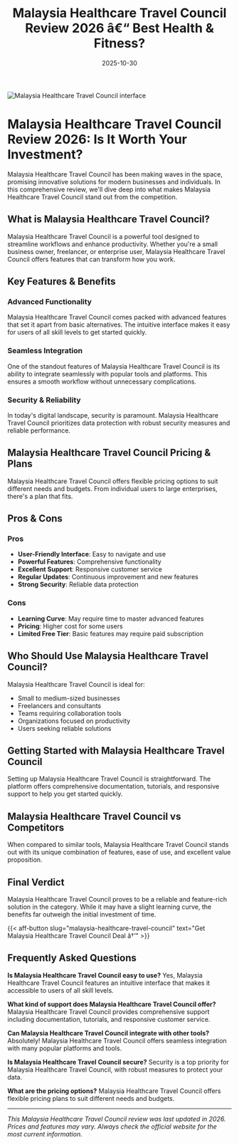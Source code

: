 ﻿---
title: "Malaysia Healthcare Travel Council Review 2026 â€“ Best Health & Fitness?"
date: 2025-10-30
draft: false
rating: 4.8
category: "Health & Fitness"
tags: ["health-fitness", "review", "2026"]
description: "Comprehensive Malaysia Healthcare Travel Council review 2026. Discover if this  tool is the best choice for your needs."
keywords: "malaysia-healthcare-travel-council, Malaysia Healthcare Travel Council, review, health & fitness, 2026, best health & fitness"
image: "https://images.unsplash.com/photo-1571019613454-1cb2f99b2d8b?w=800&h=400&fit=crop&crop=center"
---

![Malaysia Healthcare Travel Council interface](https://images.unsplash.com/photo-1571019613454-1cb2f99b2d8b?w=800&h=400&fit=crop&crop=center)

# Malaysia Healthcare Travel Council Review 2026: Is It Worth Your Investment?

Malaysia Healthcare Travel Council has been making waves in the  space, promising innovative solutions for modern businesses and individuals. In this comprehensive review, we'll dive deep into what makes Malaysia Healthcare Travel Council stand out from the competition.

## What is Malaysia Healthcare Travel Council?

Malaysia Healthcare Travel Council is a powerful  tool designed to streamline workflows and enhance productivity. Whether you're a small business owner, freelancer, or enterprise user, Malaysia Healthcare Travel Council offers features that can transform how you work.

## Key Features & Benefits

### Advanced Functionality
Malaysia Healthcare Travel Council comes packed with advanced features that set it apart from basic alternatives. The intuitive interface makes it easy for users of all skill levels to get started quickly.

### Seamless Integration
One of the standout features of Malaysia Healthcare Travel Council is its ability to integrate seamlessly with popular tools and platforms. This ensures a smooth workflow without unnecessary complications.

### Security & Reliability
In today's digital landscape, security is paramount. Malaysia Healthcare Travel Council prioritizes data protection with robust security measures and reliable performance.

## Malaysia Healthcare Travel Council Pricing & Plans

Malaysia Healthcare Travel Council offers flexible pricing options to suit different needs and budgets. From individual users to large enterprises, there's a plan that fits.

## Pros & Cons

### Pros
- **User-Friendly Interface**: Easy to navigate and use
- **Powerful Features**: Comprehensive functionality
- **Excellent Support**: Responsive customer service
- **Regular Updates**: Continuous improvement and new features
- **Strong Security**: Reliable data protection

### Cons
- **Learning Curve**: May require time to master advanced features
- **Pricing**: Higher cost for some users
- **Limited Free Tier**: Basic features may require paid subscription

## Who Should Use Malaysia Healthcare Travel Council?

Malaysia Healthcare Travel Council is ideal for:
- Small to medium-sized businesses
- Freelancers and consultants
- Teams requiring collaboration tools
- Organizations focused on productivity
- Users seeking reliable  solutions

## Getting Started with Malaysia Healthcare Travel Council

Setting up Malaysia Healthcare Travel Council is straightforward. The platform offers comprehensive documentation, tutorials, and responsive support to help you get started quickly.

## Malaysia Healthcare Travel Council vs Competitors

When compared to similar tools, Malaysia Healthcare Travel Council stands out with its unique combination of features, ease of use, and excellent value proposition.

## Final Verdict

Malaysia Healthcare Travel Council proves to be a reliable and feature-rich solution in the  category. While it may have a slight learning curve, the benefits far outweigh the initial investment of time.

{{< aff-button slug="malaysia-healthcare-travel-council" text="Get Malaysia Healthcare Travel Council Deal â†’" >}}

## Frequently Asked Questions

**Is Malaysia Healthcare Travel Council easy to use?**
Yes, Malaysia Healthcare Travel Council features an intuitive interface that makes it accessible to users of all skill levels.

**What kind of support does Malaysia Healthcare Travel Council offer?**
Malaysia Healthcare Travel Council provides comprehensive support including documentation, tutorials, and responsive customer service.

**Can Malaysia Healthcare Travel Council integrate with other tools?**
Absolutely! Malaysia Healthcare Travel Council offers seamless integration with many popular platforms and tools.

**Is Malaysia Healthcare Travel Council secure?**
Security is a top priority for Malaysia Healthcare Travel Council, with robust measures to protect your data.

**What are the pricing options?**
Malaysia Healthcare Travel Council offers flexible pricing plans to suit different needs and budgets.

---

*This Malaysia Healthcare Travel Council review was last updated in 2026. Prices and features may vary. Always check the official website for the most current information.*
